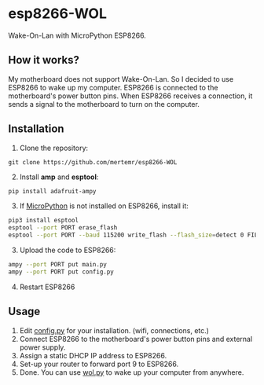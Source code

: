 # esp8266-WOL
Wake-On-Lan with MicroPython ESP8266.

## How it works?
My motherboard does not support Wake-On-Lan. So I decided to use ESP8266 to wake up my computer. ESP8266 is connected to the motherboard's power button pins. When ESP8266 receives a connection, it sends a signal to the motherboard to turn on the computer.

## Installation
1. Clone the repository:
```
git clone https://github.com/mertemr/esp8266-WOL
```

2. Install **amp** and **esptool**:
```bash
pip install adafruit-ampy
```

3. If [MicroPython](https://micropython.org/download/?port=esp8266) is not installed on ESP8266, install it:
```bash
pip3 install esptool
esptool --port PORT erase_flash
esptool --port PORT --baud 115200 write_flash --flash_size=detect 0 FILE.bin
```

3. Upload the code to ESP8266:
```bash
ampy --port PORT put main.py
ampy --port PORT put config.py
```

4. Restart ESP8266

## Usage
1. Edit [config.py](./config.py) for your installation. (wifi, connections, etc.)
2. Connect ESP8266 to the motherboard's power button pins and external power supply.
3. Assign a static DHCP IP address to ESP8266.
3. Set-up your router to forward port 9 to ESP8266.
4. Done. You can use [wol.py](./wol.py) to wake up your computer from anywhere.
